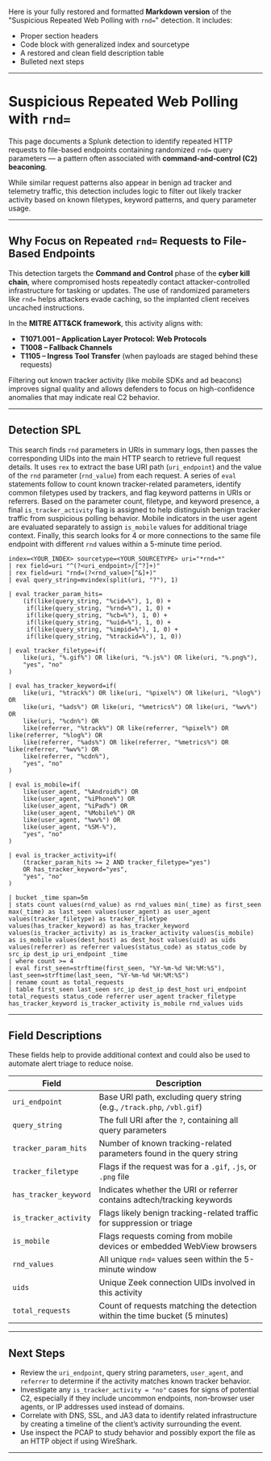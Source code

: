 Here is your fully restored and formatted **Markdown version** of the "Suspicious Repeated Web Polling with `rnd=`" detection. It includes:

* Proper section headers
* Code block with generalized index and sourcetype
* A restored and clean field description table
* Bulleted next steps

---

# **Suspicious Repeated Web Polling with `rnd=`**

This page documents a Splunk detection to identify repeated HTTP requests to file-based endpoints containing randomized `rnd=` query parameters — a pattern often associated with **command-and-control (C2) beaconing**.

While similar request patterns also appear in benign ad tracker and telemetry traffic, this detection includes logic to filter out likely tracker activity based on known filetypes, keyword patterns, and query parameter usage.

---

## **Why Focus on Repeated `rnd=` Requests to File-Based Endpoints**

This detection targets the **Command and Control** phase of the **cyber kill chain**, where compromised hosts repeatedly contact attacker-controlled infrastructure for tasking or updates. The use of randomized parameters like `rnd=` helps attackers evade caching, so the implanted client receives uncached instructions.

In the **MITRE ATT\&CK framework**, this activity aligns with:

* **T1071.001 – Application Layer Protocol: Web Protocols**
* **T1008 – Fallback Channels**
* **T1105 – Ingress Tool Transfer** (when payloads are staged behind these requests)

Filtering out known tracker activity (like mobile SDKs and ad beacons) improves signal quality and allows defenders to focus on high-confidence anomalies that may indicate real C2 behavior.

---

## **Detection SPL**

This search finds `rnd` parameters in URIs in summary logs, then passes the corresponding UIDs into the main HTTP search to retrieve full request details. It uses `rex` to extract the base URI path (`uri_endpoint`) and the value of the `rnd` parameter (`rnd_value`) from each request. A series of `eval` statements follow to count known tracker-related parameters, identify common filetypes used by trackers, and flag keyword patterns in URIs or referrers. Based on the parameter count, filetype, and keyword presence, a final `is_tracker_activity` flag is assigned to help distinguish benign tracker traffic from suspicious polling behavior. Mobile indicators in the user agent are evaluated separately to assign `is_mobile` values for additional triage context. Finally, this search looks for 4 or more connections to the same file endpoint with different `rnd` values within a 5-minute time period.

```spl
index=<YOUR_INDEX> sourcetype=<YOUR_SOURCETYPE> uri="*rnd=*"
| rex field=uri "^(?<uri_endpoint>/[^?]+)"
| rex field=uri "rnd=(?<rnd_value>[^&]+)"
| eval query_string=mvindex(split(uri, "?"), 1)

| eval tracker_param_hits=
    (if(like(query_string, "%cid=%"), 1, 0) +
     if(like(query_string, "%rnd=%"), 1, 0) +
     if(like(query_string, "%cb=%"), 1, 0) +
     if(like(query_string, "%uid=%"), 1, 0) +
     if(like(query_string, "%impid=%"), 1, 0) +
     if(like(query_string, "%trackid=%"), 1, 0))

| eval tracker_filetype=if(
    like(uri, "%.gif%") OR like(uri, "%.js%") OR like(uri, "%.png%"),
    "yes", "no"
)

| eval has_tracker_keyword=if(
    like(uri, "%track%") OR like(uri, "%pixel%") OR like(uri, "%log%") OR 
    like(uri, "%ads%") OR like(uri, "%metrics%") OR like(uri, "%wv%") OR 
    like(uri, "%cdn%") OR
    like(referrer, "%track%") OR like(referrer, "%pixel%") OR like(referrer, "%log%") OR 
    like(referrer, "%ads%") OR like(referrer, "%metrics%") OR like(referrer, "%wv%") OR 
    like(referrer, "%cdn%"),
    "yes", "no"
)

| eval is_mobile=if(
    like(user_agent, "%Android%") OR 
    like(user_agent, "%iPhone%") OR 
    like(user_agent, "%iPad%") OR 
    like(user_agent, "%Mobile%") OR 
    like(user_agent, "%wv%") OR 
    like(user_agent, "%SM-%"),
    "yes", "no"
)

| eval is_tracker_activity=if(
    (tracker_param_hits >= 2 AND tracker_filetype="yes")
    OR has_tracker_keyword="yes",
    "yes", "no"
)

| bucket _time span=5m
| stats count values(rnd_value) as rnd_values min(_time) as first_seen max(_time) as last_seen values(user_agent) as user_agent values(tracker_filetype) as tracker_filetype values(has_tracker_keyword) as has_tracker_keyword values(is_tracker_activity) as is_tracker_activity values(is_mobile) as is_mobile values(dest_host) as dest_host values(uid) as uids values(referrer) as referrer values(status_code) as status_code by src_ip dest_ip uri_endpoint _time
| where count >= 4
| eval first_seen=strftime(first_seen, "%Y-%m-%d %H:%M:%S"), last_seen=strftime(last_seen, "%Y-%m-%d %H:%M:%S")
| rename count as total_requests
| table first_seen last_seen src_ip dest_ip dest_host uri_endpoint total_requests status_code referrer user_agent tracker_filetype has_tracker_keyword is_tracker_activity is_mobile rnd_values uids
```

---

## **Field Descriptions**

These fields help to provide additional context and could also be used to automate alert triage to reduce noise.

| Field                 | Description                                                                 |
| --------------------- | --------------------------------------------------------------------------- |
| `uri_endpoint`        | Base URI path, excluding query string (e.g., `/track.php`, `/vbl.gif`)      |
| `query_string`        | The full URI after the `?`, containing all query parameters                 |
| `tracker_param_hits`  | Number of known tracking-related parameters found in the query string       |
| `tracker_filetype`    | Flags if the request was for a `.gif`, `.js`, or `.png` file                |
| `has_tracker_keyword` | Indicates whether the URI or referrer contains adtech/tracking keywords     |
| `is_tracker_activity` | Flags likely benign tracking-related traffic for suppression or triage      |
| `is_mobile`           | Flags requests coming from mobile devices or embedded WebView browsers      |
| `rnd_values`          | All unique `rnd=` values seen within the 5-minute window                    |
| `uids`                | Unique Zeek connection UIDs involved in this activity                       |
| `total_requests`      | Count of requests matching the detection within the time bucket (5 minutes) |

---

## **Next Steps**

* Review the `uri_endpoint`, query string parameters, `user_agent`, and `referrer` to determine if the activity matches known tracker behavior.
* Investigate any `is_tracker_activity = "no"` cases for signs of potential C2, especially if they include uncommon endpoints, non-browser user agents, or IP addresses used instead of domains.
* Correlate with DNS, SSL, and JA3 data to identify related infrastructure by creating a timeline of the client’s activity surrounding the event.
* Use inspect the PCAP to study behavior and possibly export the file as an HTTP object if using WireShark.

---


